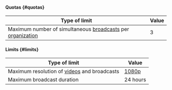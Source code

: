 #### Quotas {#quotas}

| **Type of limit** | **Value** |
----- | -----
| Maximum number of simultaneous [broadcasts](../video/concepts/streams.md) per [organization](../organization/quickstart.md) | 3 |

#### Limits {#limits}

| **Type of limit** | **Value** |
----- | -----
| Maximum resolution of [videos](../video/concepts/videos.md) and broadcasts | [1080p](https://en.wikipedia.org/wiki/1080p) |
| Maximum broadcast duration | 24 hours |
